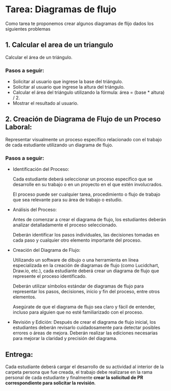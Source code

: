 # Tarea: Diagramas de flujo

Como tarea te proponemos crear algunos diagramas de flijo dados los siguientes problemas

## 1. Calcular el area de un triangulo

Calcular el área de un triángulo.

### Pasos a seguir:

- Solicitar al usuario que ingrese la base del triángulo.
- Solicitar al usuario que ingrese la altura del triángulo.
- Calcular el área del triángulo utilizando la fórmula: área = (base \* altura) / 2.
- Mostrar el resultado al usuario.

## 2. Creación de Diagrama de Flujo de un Proceso Laboral:

Representar visualmente un proceso específico relacionado con el trabajo de cada estudiante utilizando un diagrama de flujo.

### Pasos a seguir:

- Identificación del Proceso:

  Cada estudiante deberá seleccionar un proceso específico que se desarrolle en su trabajo o en un proyecto en el que estén involucrados.

  El proceso puede ser cualquier tarea, procedimiento o flujo de trabajo que sea relevante para su área de trabajo o estudio.

- Análisis del Proceso:

  Antes de comenzar a crear el diagrama de flujo, los estudiantes deberán analizar detalladamente el proceso seleccionado.

  Deberán identificar los pasos individuales, las decisiones tomadas en cada paso y cualquier otro elemento importante del proceso.

- Creación del Diagrama de Flujo:

  Utilizando un software de dibujo o una herramienta en línea especializada en la creación de diagramas de flujo (como Lucidchart, Draw.io, etc.), cada estudiante deberá crear un diagrama de flujo que represente el proceso identificado.

  Deberán utilizar símbolos estándar de diagramas de flujo para representar los pasos, decisiones, inicio y fin del proceso, entre otros elementos.

  Asegúrate de que el diagrama de flujo sea claro y fácil de entender, incluso para alguien que no esté familiarizado con el proceso.

- Revisión y Edición:
  Después de crear el diagrama de flujo inicial, los estudiantes deberán revisarlo cuidadosamente para detectar posibles errores o áreas de mejora.
  Deberán realizar las ediciones necesarias para mejorar la claridad y precisión del diagrama.

## Entrega:

Cada estudiante deberá cargar el desarrollo de su actividad al interior de la carpeta persona que fue creada, el trabajo debe realizarse en la rama personal de cada estudiante y finalmente **crear la solicitud de PR correspondiente para solicitar la revisión**.
